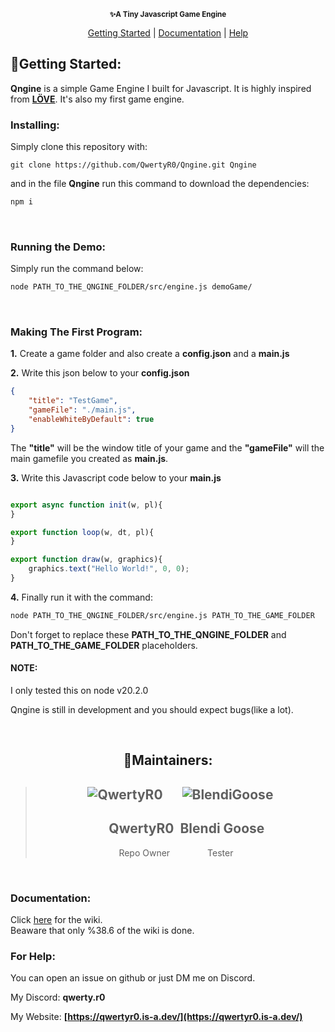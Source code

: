 <p align="center">
    <img src="https://media.discordapp.net/attachments/1115350451014090885/1121833553089544282/q_3.png?width=400&height=100" alt>
    <br>
    <sub><b>✨A Tiny Javascript Game Engine</b></sub>
</p>

<div align="center">

[Getting Started](#start) | [Documentation](#docs) | [Help](#help)
</div>

<div id="start">
        
## **🎁Getting Started:**
**Qngine** is a simple Game Engine I built for Javascript. It is highly inspired from [**LÖVE**](https://love2d.org/). It's also my first game engine.
### **Installing:**
Simply clone this repository with:
```
git clone https://github.com/QwertyR0/Qngine.git Qngine
```

and in the file **Qngine** run this command to download the dependencies:
```bash
npm i
```
</br>

### **Running the Demo:**
Simply run the command below:
```bash
node PATH_TO_THE_QNGINE_FOLDER/src/engine.js demoGame/
```
</br>

### **Making The First Program:**

**1.** Create a game folder and also create a **config.json** and a **main.js**

**2.** Write this json below to your **config.json**
```json
{
    "title": "TestGame",
    "gameFile": "./main.js",
    "enableWhiteByDefault": true
}
```

The **"title"** will be the window title of your game and the **"gameFile"** will the main gamefile you created as **main.js**.

**3.** Write this Javascript code below to your **main.js**
```js

export async function init(w, pl){
}

export function loop(w, dt, pl){
}

export function draw(w, graphics){
    graphics.text("Hello World!", 0, 0);
}
```

**4.** Finally run it with the command:
```bash
node PATH_TO_THE_QNGINE_FOLDER/src/engine.js PATH_TO_THE_GAME_FOLDER
```

Don't forget to replace these **PATH_TO_THE_QNGINE_FOLDER** and **PATH_TO_THE_GAME_FOLDER** placeholders.

#### NOTE:
I only tested this on node v20.2.0

Qngine is still in development and you should expect bugs(like a lot).

</div>
<br>

<div align="center">

## 👔**Maintainers:**
>![QwertyR0](https://github.com/QwertyR0.png?size=80) &emsp;
>![BlendiGoose](https://github.com/lieve-blendi.png?size=80)
>---
>&nbsp;&nbsp;&nbsp;&nbsp;**QwertyR0**&nbsp;
>**Blendi Goose**
>---
>Repo Owner&emsp;&emsp;&emsp;&emsp;
>Tester&emsp;
</div>
<br>
<div id="docs">

### **Documentation:**

Click [here](https://github.com/QwertyR0/Qngine/wiki) for the wiki.  
Beaware that only %38.6 of the wiki is done.

</div>

<div id="help">

### **For Help:**

You can open an issue on github or just DM me on Discord.

My Discord: **qwerty.r0**

My Website: **[https://qwertyr0.is-a.dev/](https://qwertyr0.is-a.dev/)**

</div>

